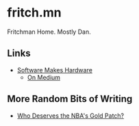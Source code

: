 # fritch.mn

Fritchman Home.  Mostly Dan. 

## Links

*   [Software Makes Hardware](https://hw21.github.io/SwMakesHw)
    *   [On Medium](https://medium.com/software-makes-hardware)

## More Random Bits of Writing

*   [Who Deserves the NBA's Gold Patch?](./nba-patches)
